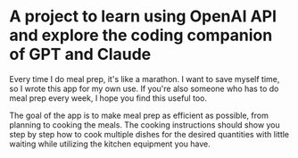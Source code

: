 # A project to learn using OpenAI API and explore the coding companion of GPT and Claude 
Every time I do meal prep, it's like a marathon. I want to save myself time, so I wrote this app for my own use. If you're also someone who has to do meal prep every week, I hope you find this useful too.

The goal of the app is to make meal prep as efficient as possible, from planning to cooking the meals. The cooking instructions should show you step by step how to cook multiple dishes for the desired quantities with little waiting while utilizing the kitchen equipment you have.